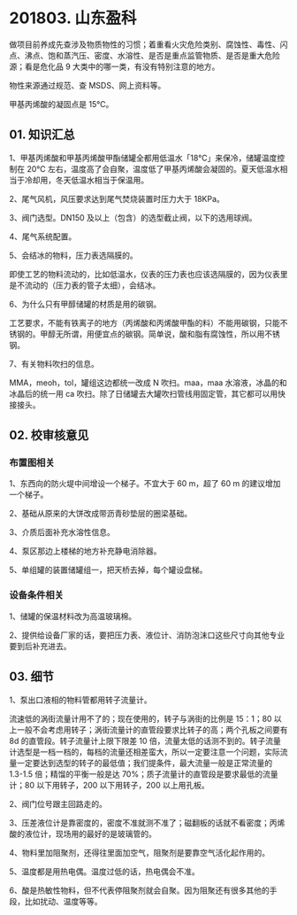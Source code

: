 # 201803. 山东盈科

做项目前养成先查涉及物质物性的习惯；着重看火灾危险类别、腐蚀性、毒性、闪点、沸点、饱和蒸汽压、密度、水溶性、是否是重点监管物质、是否是重大危险源；看是危化品 9 大类中的哪一类，有没有特别注意的地方。

物性来源通过规范、查 MSDS、网上资料等。

甲基丙烯酸的凝固点是 15℃。

## 01. 知识汇总

1、甲基丙烯酸和甲基丙烯酸甲酯储罐全都用低温水「18℃」来保冷，储罐温度控制在 20℃ 左右，温度高了会自聚，温度低了甲基丙烯酸会凝固的。夏天低温水相当于冷却用，冬天低温水相当于保温用。

2、尾气风机，风压要求达到尾气焚烧装置时压力大于 18KPa。

3、阀门选型。DN150 及以上（包含）的选型截止阀，以下的选用球阀。

4、尾气系统配置。

5、会结冰的物料，压力表选隔膜的。

即使工艺的物料流动的，比如低温水，仪表的压力表也应该选隔膜的，因为仪表里是不流动的（压力表的管子太细），会结冰。

6、为什么只有甲醇储罐的材质是用的碳钢。

工艺要求，不能有铁离子的地方（丙烯酸和丙烯酸甲酯的料）不能用碳钢，只能不锈钢的。甲醇无所谓，用便宜点的碳钢。简单说，酸和脂有腐蚀性，所以用不锈钢。

7、有关物料吹扫的信息。

MMA，meoh，tol，罐组这边都统一改成 N 吹扫。maa，maa 水溶液，冰晶的和冰晶后的统一用 ca 吹扫。除了日储罐去大罐吹扫管线用固定管，其它都可以用快接接头。

## 02. 校审核意见

### 布置图相关

1、东西向的防火堤中间增设一个梯子。不宜大于 60 m，超了 60 m 的建议增加一个梯子。

2、基础从原来的大饼改成带沥青砂垫层的圈梁基础。

3、介质后面补充水溶性信息。

4、泵区那边上楼梯的地方补充静电消除器。

5、单组罐的装置储罐组一，把天桥去掉，每个罐设盘梯。

### 设备条件相关

1、储罐的保温材料改为高温玻璃棉。

2、提供给设备厂家的话，要把压力表、液位计、消防泡沫口这些尺寸向其他专业要到后补充进去。

## 03. 细节

1、泵出口液相的物料管都用转子流量计。

流速低的涡街流量计用不了的；现在使用的，转子与涡街的比例是 15：1；80 以上一般不会考虑用转子；涡街流量计的直管段要求比转子的高；两个孔板之间要有 8d 的直管段。转子流量计上限下限差 10 倍，流量太低的话测不到的。转子流量计选型是一档一档的，每档的流量还相差蛮大，所以一定要注意一个问题，实际流量一定要达到选型的转子的最低值；我们提条件，最大流量一般是正常流量的 1.3-1.5 倍；精馏的平衡一般是达 70%；质子流量计的直管段是要求最低的流量计；80 以下用转子，200 以下用转子，200 以上用孔板。

2、阀门位号跟主回路走的。

3、压差液位计是靠密度的，密度不准就测不准了；磁翻板的话就不看密度；丙烯酸的液位计，现场用的最好的是玻璃管的。

4、物料里加阻聚剂，还得往里面加空气，阻聚剂是要靠空气活化起作用的。

5、温度都是用热电偶。温度过低的话，热电偶会不准。

6、酸是热敏性物料，但不代表停阻聚剂就会自聚。因为阻聚还有很多其他的手段，比如扰动、温度等等。


